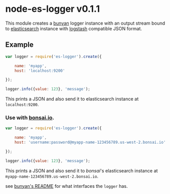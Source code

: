 # node-es-logger v0.1.1

This module creates a [bunyan](https://github.com/trentm/node-bunyan) logger instance with an output stream bound to [elasticsearch](https://github.com/elasticsearch/elasticsearch) instance with [logstash](https://github.com/elasticsearch/logstash) compatible JSON format.


## Example

```js
var logger = require('es-logger').create({

    name: 'myapp',
    host: 'localhost:9200'

});

logger.info({value: 123}, 'message');
```

This prints a JSON and also send it to elasticsearch instance at `localhost:9200`.


### Use with [bonsai.io](https://bonsai.io/).

```js
var logger = require('es-logger').create({

    name: 'myapp',
    host: 'username:password@myapp-name-123456789.us-west-2.bonsai.io'

});

logger.info({value: 123}, 'message');
```

This prints a JSON and also send it to *bonsai*'s elasticsearch instance at `myapp-name-123456789.us-west-2.bonsai.io`.


see [bunyan's README](https://github.com/trentm/node-bunyan#log-method-api) for what interfaces the `logger` has.
